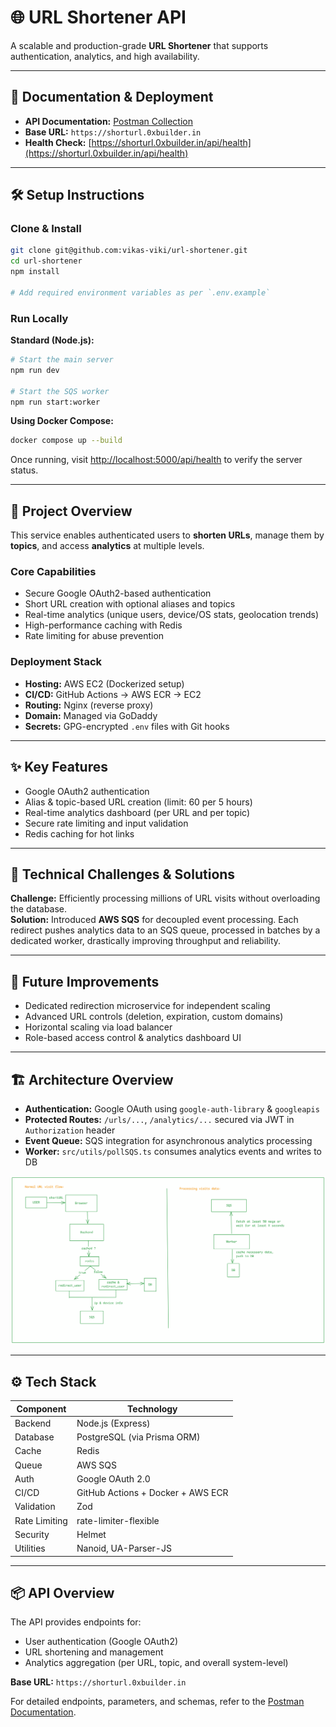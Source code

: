 # 🌐 URL Shortener API

A scalable and production-grade **URL Shortener** that supports authentication, analytics, and high availability.

---

## 📘 Documentation & Deployment

- **API Documentation:** [Postman Collection](https://documenter.getpostman.com/view/43899618/2sB3QJNqYz)  
- **Base URL:** `https://shorturl.0xbuilder.in`  
- **Health Check:** [https://shorturl.0xbuilder.in/api/health](https://shorturl.0xbuilder.in/api/health)

---

## 🛠️ Setup Instructions

### Clone & Install
```bash
git clone git@github.com:vikas-viki/url-shortener.git
cd url-shortener
npm install

# Add required environment variables as per `.env.example`
```

### Run Locally

**Standard (Node.js):**
```bash
# Start the main server
npm run dev

# Start the SQS worker
npm run start:worker
```

**Using Docker Compose:**
```bash
docker compose up --build
```

Once running, visit [http://localhost:5000/api/health](http://localhost:5000/api/health) to verify the server status.

---

## 🧩 Project Overview

This service enables authenticated users to **shorten URLs**, manage them by **topics**, and access **analytics** at multiple levels.

### Core Capabilities
- Secure Google OAuth2-based authentication  
- Short URL creation with optional aliases and topics  
- Real-time analytics (unique users, device/OS stats, geolocation trends)  
- High-performance caching with Redis  
- Rate limiting for abuse prevention  

### Deployment Stack
- **Hosting:** AWS EC2 (Dockerized setup)  
- **CI/CD:** GitHub Actions → AWS ECR → EC2  
- **Routing:** Nginx (reverse proxy)  
- **Domain:** Managed via GoDaddy  
- **Secrets:** GPG-encrypted `.env` files with Git hooks

---

## ✨ Key Features

- Google OAuth2 authentication  
- Alias & topic-based URL creation (limit: 60 per 5 hours)  
- Real-time analytics dashboard (per URL and per topic)  
- Secure rate limiting and input validation  
- Redis caching for hot links

---

## 🧠 Technical Challenges & Solutions

**Challenge:** Efficiently processing millions of URL visits without overloading the database.  
**Solution:** Introduced **AWS SQS** for decoupled event processing. Each redirect pushes analytics data to an SQS queue, processed in batches by a dedicated worker, drastically improving throughput and reliability.

---

## 🚀 Future Improvements

- Dedicated redirection microservice for independent scaling  
- Advanced URL controls (deletion, expiration, custom domains)  
- Horizontal scaling via load balancer  
- Role-based access control & analytics dashboard UI

---

## 🏗️ Architecture Overview

- **Authentication:** Google OAuth using `google-auth-library` & `googleapis`  
- **Protected Routes:** `/urls/...`, `/analytics/...` secured via JWT in `Authorization` header  
- **Event Queue:** SQS integration for asynchronous analytics processing  
- **Worker:** `src/utils/pollSQS.ts` consumes analytics events and writes to DB  

![System Architecture](architecture.png)

---

## ⚙️ Tech Stack

| Component | Technology |
|------------|-------------|
| Backend | Node.js (Express) |
| Database | PostgreSQL (via Prisma ORM) |
| Cache | Redis |
| Queue | AWS SQS |
| Auth | Google OAuth 2.0 |
| CI/CD | GitHub Actions + Docker + AWS ECR |
| Validation | Zod |
| Rate Limiting | rate-limiter-flexible |
| Security | Helmet |
| Utilities | Nanoid, UA-Parser-JS |

---

## 📦 API Overview

The API provides endpoints for:  
- User authentication (Google OAuth2)  
- URL shortening and management  
- Analytics aggregation (per URL, topic, and overall system-level)  

**Base URL:** `https://shorturl.0xbuilder.in`  

For detailed endpoints, parameters, and schemas, refer to the [Postman Documentation](https://documenter.getpostman.com/view/43899618/2sB3QJNqYz).
